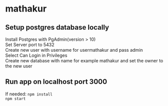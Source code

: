 # mathakur
## Setup postgres database locally
Install Postgres with PgAdmin(version > 10) <br>
Set Server port to 5432 <br>
Create new user with username for usermathakur and pass admin <br>
Select Can Login in Privileges  <br>
Create new database with name for example mathakur and set the owner to the new user <br>

## Run app on localhost port 3000
If needed: ``npm install`` <br>
``npm start`` <br>
